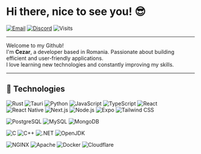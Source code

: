 # Hi there, nice to see you! 😎

[![Email](https://img.shields.io/badge/email-cezar@cezi.lol-red?style=flat&logo=gmail)](mailto:cezar@cezi.lol)
[![Discord](https://img.shields.io/badge/discord-h9jz-5865F2?logo=discord&logoColor=white)](https://discord.com/users/1406389573990355055)
![Visits](https://komarev.com/ghpvc/?username=h9jz&label=Total+Visits&color=brightgreen)

---

Welcome to my Github!  
I'm **Cezar**, a developer based in Romania. Passionate about building efficient and user-friendly applications.  
I love learning new technologies and constantly improving my skills.

---

## 🧠 Technologies

![Rust](https://img.shields.io/badge/Rust-000000?style=flat&logo=rust)
![Tauri](https://img.shields.io/badge/Tauri-FFC131?style=flat&logo=tauri)
![Python](https://img.shields.io/badge/Python-3776AB?style=flat&logo=python)
![JavaScript](https://img.shields.io/badge/JavaScript-F7DF1E?style=flat&logo=javascript)
![TypeScript](https://img.shields.io/badge/TypeScript-007ACC?style=flat&logo=typescript)
![React](https://img.shields.io/badge/React-20232A?style=flat&logo=react)
![React Native](https://img.shields.io/badge/React_Native-61DAFB?style=flat&logo=react)
![Next.js](https://img.shields.io/badge/Next.js-000000?style=flat&logo=next.js)
![Node.js](https://img.shields.io/badge/Node.js-339933?style=flat&logo=node.js)
![Expo](https://img.shields.io/badge/Expo-000020?style=flat&logo=expo)
![Tailwind CSS](https://img.shields.io/badge/Tailwind_CSS-06B6D4?style=flat&logo=tailwind-css)

![PostgreSQL](https://img.shields.io/badge/PostgreSQL-336791?style=flat&logo=postgresql)
![MySQL](https://img.shields.io/badge/MySQL-4479A1?style=flat&logo=mysql)
![MongoDB](https://img.shields.io/badge/MongoDB-47A248?style=flat&logo=mongodb)

![C](https://img.shields.io/badge/C-00599C?style=flat&logo=c)
![C++](https://img.shields.io/badge/C++-00599C?style=flat&logo=cplusplus)
![.NET](https://img.shields.io/badge/.NET-512BD4?style=flat&logo=dotnet)
![OpenJDK](https://img.shields.io/badge/OpenJDK-FFFFFF?style=flat&logo=openjdk)

![NGINX](https://img.shields.io/badge/NGINX-009639?style=flat&logo=nginx)
![Apache](https://img.shields.io/badge/Apache-D22128?style=flat&logo=apache)
![Docker](https://img.shields.io/badge/Docker-2496ED?style=flat&logo=docker)
![Cloudflare](https://img.shields.io/badge/Cloudflare-F38020?style=flat&logo=cloudflare)

